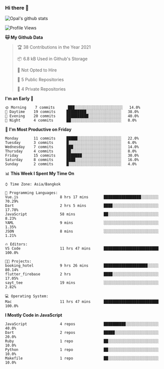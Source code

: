 ### Hi there 👋

![Opal's github stats](https://github-readme-stats.vercel.app/api?username=coolkidneversleep&count_private=true&show_icons=true&theme=radical)


<!--START_SECTION:waka-->
![Profile Views](http://img.shields.io/badge/Profile%20Views-1-blue)

**🐱 My Github Data** 

> 🏆 38 Contributions in the Year 2021
 > 
> 📦 6.8 kB Used in Github's Storage 
 > 
> 🚫 Not Opted to Hire
 > 
> 📜 5 Public Repositories 
 > 
> 🔑 4 Private Repositories  
 > 
**I'm an Early 🐤** 

```text
🌞 Morning    7 commits      ███░░░░░░░░░░░░░░░░░░░░░░   14.0% 
🌆 Daytime    19 commits     █████████░░░░░░░░░░░░░░░░   38.0% 
🌃 Evening    20 commits     ██████████░░░░░░░░░░░░░░░   40.0% 
🌙 Night      4 commits      ██░░░░░░░░░░░░░░░░░░░░░░░   8.0%

```
📅 **I'm Most Productive on Friday** 

```text
Monday       11 commits     █████░░░░░░░░░░░░░░░░░░░░   22.0% 
Tuesday      3 commits      █░░░░░░░░░░░░░░░░░░░░░░░░   6.0% 
Wednesday    7 commits      ███░░░░░░░░░░░░░░░░░░░░░░   14.0% 
Thursday     4 commits      ██░░░░░░░░░░░░░░░░░░░░░░░   8.0% 
Friday       15 commits     ███████░░░░░░░░░░░░░░░░░░   30.0% 
Saturday     8 commits      ████░░░░░░░░░░░░░░░░░░░░░   16.0% 
Sunday       2 commits      █░░░░░░░░░░░░░░░░░░░░░░░░   4.0%

```


📊 **This Week I Spent My Time On** 

```text
⌚︎ Time Zone: Asia/Bangkok

💬 Programming Languages: 
Vue.js                   8 hrs 17 mins       █████████████████░░░░░░░░   70.29% 
Dart                     2 hrs 5 mins        ████░░░░░░░░░░░░░░░░░░░░░   17.78% 
JavaScript               58 mins             ██░░░░░░░░░░░░░░░░░░░░░░░   8.23% 
YAML                     9 mins              ░░░░░░░░░░░░░░░░░░░░░░░░░   1.35% 
JSON                     8 mins              ░░░░░░░░░░░░░░░░░░░░░░░░░   1.21%

🔥 Editors: 
VS Code                  11 hrs 47 mins      █████████████████████████   100.0%

🐱‍💻 Projects: 
booking_hotel            9 hrs 26 mins       ████████████████████░░░░░   80.14% 
flutter_firebase         2 hrs               ████░░░░░░░░░░░░░░░░░░░░░   17.05% 
sayt_tee                 19 mins             ░░░░░░░░░░░░░░░░░░░░░░░░░   2.82%

💻 Operating System: 
Mac                      11 hrs 47 mins      █████████████████████████   100.0%

```

**I Mostly Code in JavaScript** 

```text
JavaScript               4 repos             ██████████░░░░░░░░░░░░░░░   40.0% 
Dart                     2 repos             █████░░░░░░░░░░░░░░░░░░░░   20.0% 
Ruby                     1 repo              ██░░░░░░░░░░░░░░░░░░░░░░░   10.0% 
Python                   1 repo              ██░░░░░░░░░░░░░░░░░░░░░░░   10.0% 
Makefile                 1 repo              ██░░░░░░░░░░░░░░░░░░░░░░░   10.0%

```



<!--END_SECTION:waka-->
